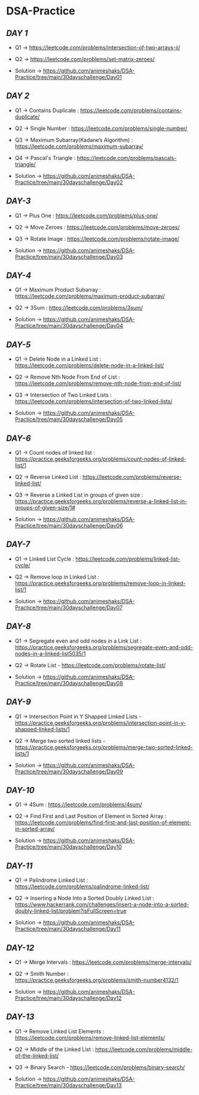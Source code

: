 # DSA-Practice

## _DAY 1_

- Q1 -> https://leetcode.com/problems/intersection-of-two-arrays-ii/
- Q2 -> https://leetcode.com/problems/set-matrix-zeroes/

- Solution -> https://github.com/animeshaks/DSA-Practice/tree/main/30dayschallenge/Day01


## _DAY 2_

- Q1 -> Contains Duplicate : https://leetcode.com/problems/contains-duplicate/
- Q2 -> Single Number : https://leetcode.com/problems/single-number/
- Q3 -> Maximum Subarray(Kadane’s Algorithm) : https://leetcode.com/problems/maximum-subarray/
- Q4 -> Pascal's Triangle : https://leetcode.com/problems/pascals-triangle/

- Solution -> https://github.com/animeshaks/DSA-Practice/tree/main/30dayschallenge/Day02


## _DAY-3_

- Q1 -> Plus One : https://leetcode.com/problems/plus-one/
- Q2 -> Move Zeroes : https://leetcode.com/problems/move-zeroes/
- Q3 -> Rotate Image : https://leetcode.com/problems/rotate-image/

- Solution -> https://github.com/animeshaks/DSA-Practice/tree/main/30dayschallenge/Day03


## _DAY-4_

- Q1 -> Maximum Product Subarray : https://leetcode.com/problems/maximum-product-subarray/
- Q2 -> 3Sum : https://leetcode.com/problems/3sum/

- Solution -> https://github.com/animeshaks/DSA-Practice/tree/main/30dayschallenge/Day04


## _DAY-5_

- Q1 -> Delete Node in a Linked List : https://leetcode.com/problems/delete-node-in-a-linked-list/
- Q2 -> Remove Nth Node From End of List : https://leetcode.com/problems/remove-nth-node-from-end-of-list/
- Q3 -> Intersection of Two Linked Lists : https://leetcode.com/problems/intersection-of-two-linked-lists/

- Solution -> https://github.com/animeshaks/DSA-Practice/tree/main/30dayschallenge/Day05

## _DAY-6_

- Q1 -> Count nodes of linked list : https://practice.geeksforgeeks.org/problems/count-nodes-of-linked-list/1
- Q2 -> Reverse Linked List : https://leetcode.com/problems/reverse-linked-list/
- Q3 -> Reverse a Linked List in groups of given size : https://practice.geeksforgeeks.org/problems/reverse-a-linked-list-in-groups-of-given-size/1#

- Solution -> https://github.com/animeshaks/DSA-Practice/tree/main/30dayschallenge/Day06


## _DAY-7_

- Q1 -> Linked List Cycle : https://leetcode.com/problems/linked-list-cycle/
- Q2 -> Remove loop in Linked List : https://practice.geeksforgeeks.org/problems/remove-loop-in-linked-list/1

- Solution -> https://github.com/animeshaks/DSA-Practice/tree/main/30dayschallenge/Day07


## _DAY-8_

- Q1 -> Segregate even and odd nodes in a Link List : https://practice.geeksforgeeks.org/problems/segregate-even-and-odd-nodes-in-a-linked-list5035/1

- Q2 -> Rotate List - https://leetcode.com/problems/rotate-list/

- Solution -> https://github.com/animeshaks/DSA-Practice/tree/main/30dayschallenge/Day08


## _DAY-9_

- Q1 -> Intersection Point in Y Shapped Linked Lists - https://practice.geeksforgeeks.org/problems/intersection-point-in-y-shapped-linked-lists/1

- Q2 -> Merge two sorted linked lists - https://practice.geeksforgeeks.org/problems/merge-two-sorted-linked-lists/1

- Solution -> https://github.com/animeshaks/DSA-Practice/tree/main/30dayschallenge/Day09


## _DAY-10_

- Q1 -> 4Sum : https://leetcode.com/problems/4sum/

- Q2 -> Find First and Last Position of Element in Sorted Array : https://leetcode.com/problems/find-first-and-last-position-of-element-in-sorted-array/

- Solution -> https://github.com/animeshaks/DSA-Practice/tree/main/30dayschallenge/Day10


## _DAY-11_

- Q1 -> Palindrome Linked List : https://leetcode.com/problems/palindrome-linked-list/

- Q2 -> Inserting a Node Into a Sorted Doubly Linked List : https://www.hackerrank.com/challenges/insert-a-node-into-a-sorted-doubly-linked-list/problem?isFullScreen=true

- Solution -> https://github.com/animeshaks/DSA-Practice/tree/main/30dayschallenge/Day11


## _DAY-12_

- Q1 -> Merge Intervals : https://leetcode.com/problems/merge-intervals/

- Q2 -> Smith Number : https://practice.geeksforgeeks.org/problems/smith-number4132/1

- Solution -> https://github.com/animeshaks/DSA-Practice/tree/main/30dayschallenge/Day12


## _DAY-13_

- Q1 -> Remove Linked List Elements : https://leetcode.com/problems/remove-linked-list-elements/

- Q2 -> Middle of the Linked List : https://leetcode.com/problems/middle-of-the-linked-list/

- Q3 -> Binary Search - https://leetcode.com/problems/binary-search/

- Solution -> https://github.com/animeshaks/DSA-Practice/tree/main/30dayschallenge/Day13